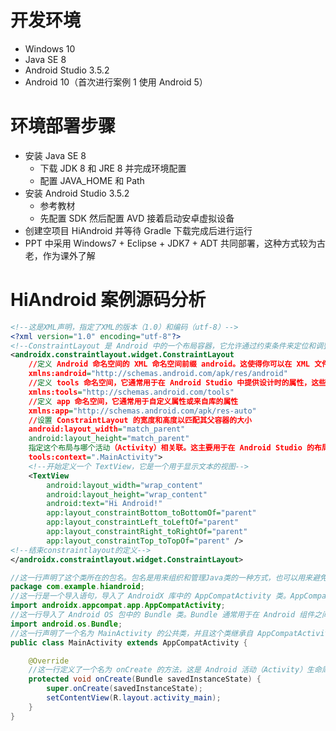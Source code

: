 # 开发环境

- Windows 10 
- Java SE 8
- Android Studio 3.5.2
- Android 10（首次进行案例 1 使用 Android 5）

# 环境部署步骤

- 安装 Java SE 8
    - 下载 JDK 8 和 JRE 8 并完成环境配置
    - 配置 JAVA_HOME 和 Path
- 安装 Android Studio 3.5.2 
    - 参考教材
    - 先配置 SDK 然后配置 AVD 接着启动安卓虚拟设备
- 创建空项目 HiAndroid 并等待 Gradle 下载完成后进行运行
- PPT 中采用 Windows7 + Eclipse + JDK7 + ADT 共同部署，这种方式较为古老，作为课外了解
# HiAndroid 案例源码分析

```xml
<!--这是XML声明，指定了XML的版本（1.0）和编码（utf-8）-->
<?xml version="1.0" encoding="utf-8"?>
<!--ConstraintLayout 是 Android 中的一个布局容器，它允许通过约束条件来定位和调整其子视图-->
<androidx.constraintlayout.widget.ConstraintLayout
    //定义 Android 命名空间的 XML 命名空间前缀 android。这使得你可以在 XML 文件中使用 Android 特定的属性
    xmlns:android="http://schemas.android.com/apk/res/android"
    //定义 tools 命名空间，它通常用于在 Android Studio 中提供设计时的属性，这些属性不会影响运行时的行为
    xmlns:tools="http://schemas.android.com/tools"
    //定义 app 命名空间，它通常用于自定义属性或来自库的属性
    xmlns:app="http://schemas.android.com/apk/res-auto"
    //设置 ConstraintLayout 的宽度和高度以匹配其父容器的大小
    android:layout_width="match_parent"
    android:layout_height="match_parent"
    指定这个布局与哪个活动（Activity）相关联。这主要用于在 Android Studio 的布局编辑器中提供上下文。
    tools:context=".MainActivity">
    <!--开始定义一个 TextView，它是一个用于显示文本的视图-->
    <TextView
        android:layout_width="wrap_content"
        android:layout_height="wrap_content"
        android:text="Hi Android!"
        app:layout_constraintBottom_toBottomOf="parent"
        app:layout_constraintLeft_toLeftOf="parent"
        app:layout_constraintRight_toRightOf="parent"
        app:layout_constraintTop_toTopOf="parent" />
<!--结束constraintlayout的定义-->
</androidx.constraintlayout.widget.ConstraintLayout>
```

```Java
//这一行声明了这个类所在的包名。包名是用来组织和管理Java类的一种方式，也可以用来避免类名冲突
package com.example.hiandroid;
//这一行是一个导入语句，导入了 AndroidX 库中的 AppCompatActivity 类。AppCompatActivity 是 Android 应用开发中使用的一个基础类，用于创建具有兼容性的活动（Activity）
import androidx.appcompat.app.AppCompatActivity;
//这一行导入了 Android OS 包中的 Bundle 类。Bundle 通常用于在 Android 组件之间传递数据。
import android.os.Bundle;
//这一行声明了一个名为 MainActivity 的公共类，并且这个类继承自 AppCompatActivity。继承 AppCompatActivity 意味着这个类可以作为一个 Android 活动（Activity）来运行，并且具有兼容性特性
public class MainActivity extends AppCompatActivity {

    @Override
    //这一行定义了一个名为 onCreate 的方法，这是 Android 活动（Activity）生命周期中的一个重要方法。当活动被首次创建时，系统会调用这个方法。这个方法接受一个 Bundle 类型的参数，通常用于保存和恢复活动的状态信息。
    protected void onCreate(Bundle savedInstanceState) {
        super.onCreate(savedInstanceState);
        setContentView(R.layout.activity_main);
    }
}
```